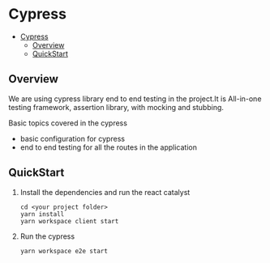 # Cypress

- [Cypress](#cypress)
  - [Overview](#overview)
  - [QuickStart](#quickstart)

## Overview

We are using cypress library end to end testing in the project.It is All-in-one testing framework, assertion library, with mocking and stubbing.

Basic topics covered in the cypress

- basic configuration for cypress
- end to end testing for all the routes in the application

## QuickStart

1. Install the dependencies and run the react catalyst
    ```Shell
    cd <your project folder>
    yarn install
    yarn workspace client start
    ```
2. Run the cypress
    ```Shell
    yarn workspace e2e start
    ```   